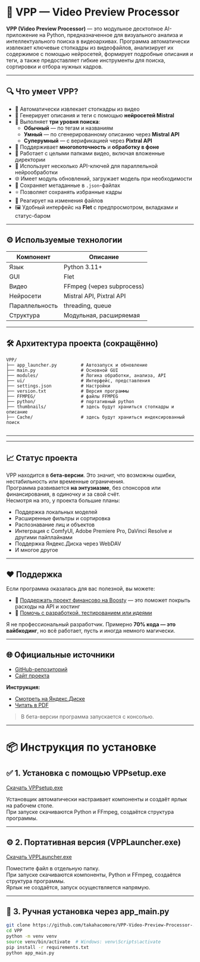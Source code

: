 # 📁 VPP — Video Preview Processor

**VPP (Video Preview Processor)** — это модульное десктопное AI-приложение на Python, предназначенное для визуального анализа и интеллектуального поиска в видеоархивах. Программа автоматически извлекает ключевые стопкадры из видеофайлов, анализирует их содержимое с помощью нейросетей, формирует подробные описания и теги, а также предоставляет гибкие инструменты для поиска, сортировки и отбора нужных кадров.

---

## 🔍 Что умеет VPP?

- 📸 Автоматически извлекает стопкадры из видео
- 🧠 Генерирует описания и теги с помощью **нейросетей Mistral**
- 🧩 Выполняет **три уровня поиска**:
  - **Обычный** — по тегам и названиям
  - **Умный** — по сгенерированному описанию через **Mistral API**
  - **Суперумный** — с верификацией через **Pixtral API**
- 🔁 Поддерживает **многопоточность** и **обработку в фоне**
- 📂 Работает с целыми папками видео, включая вложенные директории
- 🧠 Использует несколько API-ключей для параллельной нейрообработки
- 🌐 Имеет модуль обновлений, загружает модель при необходимости
- 💾 Сохраняет метаданные в `.json`-файлах
- ⭐ Позволяет сохранять избранные кадры
- 🔎 Реагирует на изменения файлов 
- 🖼️ Удобный интерфейс на **Flet** с предпросмотром, вкладками и статус-баром

---

## ⚙️ Используемые технологии

| Компонент      | Описание                        |
|----------------|---------------------------------|
| Язык           | Python 3.11+                    |
| GUI            | Flet                            |
| Видео          | FFmpeg (через subprocess)       |
| Нейросети      | Mistral API, Pixtral API        |
| Параллельность | threading, queue                |         |
| Структура      | Модульная, расширяемая          |

---

## 🛠 Архитектура проекта (сокращённо)

```
VPP/
├── app_launcher.py         # Автозапуск и обновление
├── main.py                 # Основной GUI
├── modules/                # Логика обработки, анализа, API
├── ui/                     # Интерфейс, представления
├── settings.json           # Настройки
├── version.txt             # Версия программы
├── FFMPEG/                 # файлы FFMPEG
├── python/                 # портативный python
├── thumbnails/             # здесь будут храниться стопкадры и описание
├── Cache/                  # здесь будут храниться индексированный поиск


```

---


---

## 📈 Статус проекта

VPP находится в **бета-версии**. Это значит, что возможны ошибки, нестабильность или временные ограничения.  
Программа развивается **на энтузиазме**, без спонсоров или финансирования, в одиночку и за свой счёт.  
Несмотря на это, у проекта большие планы:

- Поддержка локальных моделей
- Расширенные фильтры и сортировка
- Распознавание лиц и объектов
- Интеграция с ComfyUI, Adobe Premiere Pro, DaVinci Resolve и другими пайплайнами
- Поддержка Яндекс.Диска через WebDAV
- И многое другое

---

## ❤️ Поддержка

Если программа оказалась для вас полезной, вы можете:

- 💸 [Поддержать проект финансово на Boosty](https://boosty.to/takahacomore/donate) — это поможет покрыть расходы на API и хостинг
- 🤝 [Помочь с разработкой, тестированием или идеями](https://www.takahacomore.ru/contacts/)

Я не профессиональный разработчик. Примерно **70% кода — это вайбкодинг**, но всё работает, пусть и иногда немного магически.

---

## 🌐 Официальные источники

- [GitHub-репозиторий](https://github.com/takahacomore/VPP-Video-Preview-Processor-)
- [Сайт проекта](https://www.takahacomore.ru/programs/program/Video%20Preview%20Processor)

**Инструкция:**  
- [Смотреть на Яндекс.Диске](https://disk.yandex.ru/i/bF4yNY2HkOnjGQ)
- [Читать в PDF](https://www.takahacomore.ru/static/%D0%98%D0%BD%D1%81%D1%82%D1%80%D1%83%D0%BA%D1%86%D0%B8%D1%8F.pdf)
> В бета-версии программа запускается с консолью.

---

# 📦 Инструкция по установке

## ✅ 1. Установка с помощью VPPsetup.exe

[Скачать VPPsetup.exe](https://viewing.takahacomore.ru/share/N7QvLLs8)

Установщик автоматически настраивает компоненты и создаёт ярлык на рабочем столе.  
При запуске скачиваются Python и FFmpeg, создаётся структура программы.

---

## ⚙️ 2. Портативная версия (VPPLauncher.exe)

[Скачать VPPLauncher.exe](https://viewing.takahacomore.ru/share/EJ62JsXL)

Поместите файл в отдельную папку.  
При запуске скачиваются компоненты, Python и FFmpeg, создаётся структура программы.  
Ярлык не создаётся, запуск осуществляется напрямую.

---

## 🐍 3. Ручная установка через app_main.py

```bash
git clone https://github.com/takahacomore/VPP-Video-Preview-Processor-.git
cd VPP
python -m venv venv
source venv/bin/activate  # Windows: venv\Scripts\activate
pip install -r requirements.txt
python app_main.py
